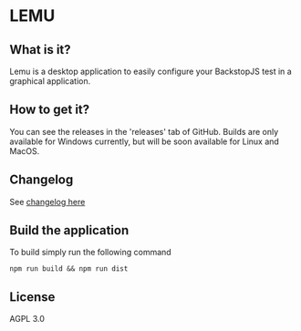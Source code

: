 # LEMU

## What is it?
Lemu is a desktop application to easily configure your BackstopJS test in a graphical application.

## How to get it?
You can see the releases in the 'releases' tab of GitHub. Builds are only available for Windows currently, but will be soon available for Linux and MacOS.

## Changelog
See [changelog here](CHANGELOG.md)

## Build the application
To build simply run the following command 
```
npm run build && npm run dist
```

## License
AGPL 3.0
